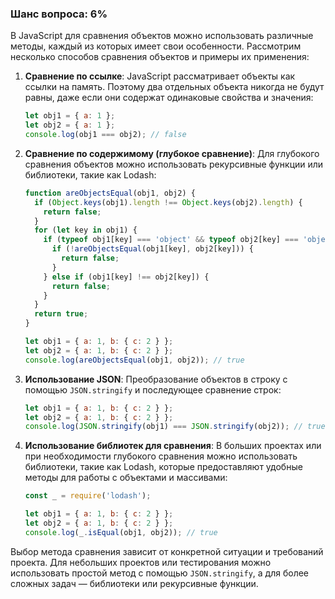 ### Шанс вопроса: 6%

В JavaScript для сравнения объектов можно использовать различные методы, каждый из которых имеет свои особенности. Рассмотрим несколько способов сравнения объектов и примеры их применения:

1. **Сравнение по ссылке**:
   JavaScript рассматривает объекты как ссылки на память. Поэтому два отдельных объекта никогда не будут равны, даже если они содержат одинаковые свойства и значения:
   ```javascript
   let obj1 = { a: 1 };
   let obj2 = { a: 1 };
   console.log(obj1 === obj2); // false
   ```

2. **Сравнение по содержимому (глубокое сравнение)**:
   Для глубокого сравнения объектов можно использовать рекурсивные функции или библиотеки, такие как Lodash:
   ```javascript
   function areObjectsEqual(obj1, obj2) {
     if (Object.keys(obj1).length !== Object.keys(obj2).length) {
       return false;
     }
     for (let key in obj1) {
       if (typeof obj1[key] === 'object' && typeof obj2[key] === 'object') {
         if (!areObjectsEqual(obj1[key], obj2[key])) {
           return false;
         }
       } else if (obj1[key] !== obj2[key]) {
         return false;
       }
     }
     return true;
   }

   let obj1 = { a: 1, b: { c: 2 } };
   let obj2 = { a: 1, b: { c: 2 } };
   console.log(areObjectsEqual(obj1, obj2)); // true
   ```

3. **Использование JSON**:
   Преобразование объектов в строку с помощью `JSON.stringify` и последующее сравнение строк:
   ```javascript
   let obj1 = { a: 1, b: { c: 2 } };
   let obj2 = { a: 1, b: { c: 2 } };
   console.log(JSON.stringify(obj1) === JSON.stringify(obj2)); // true
   ```

4. **Использование библиотек для сравнения**:
   В больших проектах или при необходимости глубокого сравнения можно использовать библиотеки, такие как Lodash, которые предоставляют удобные методы для работы с объектами и массивами:
   ```javascript
   const _ = require('lodash');

   let obj1 = { a: 1, b: { c: 2 } };
   let obj2 = { a: 1, b: { c: 2 } };
   console.log(_.isEqual(obj1, obj2)); // true
   ```

Выбор метода сравнения зависит от конкретной ситуации и требований проекта. Для небольших проектов или тестирования можно использовать простой метод с помощью `JSON.stringify`, а для более сложных задач — библиотеки или рекурсивные функции.